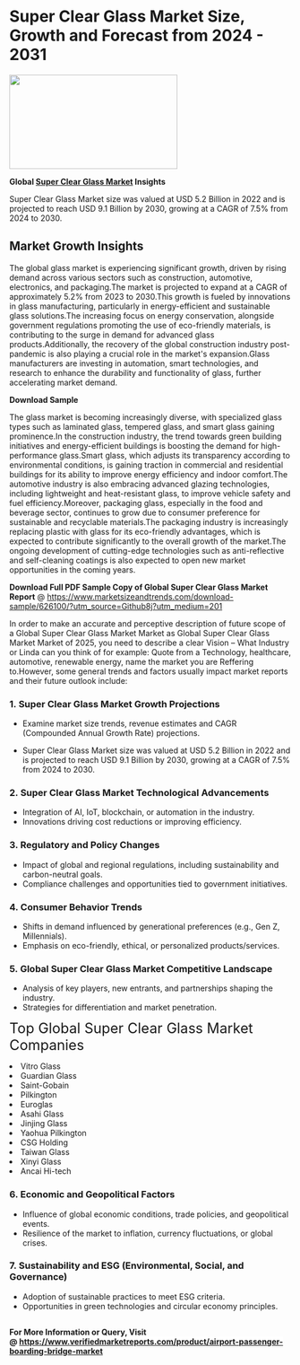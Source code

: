 <H1>Super Clear Glass Market Size, Growth and Forecast from 2024 - 2031</H1><img class="aligncenter size-medium wp-image-584254" src="https://thirdeyenews.in/wp-content/uploads/2024/09/Global-Market-Research-300x168.jpeg" alt="" width="300" height="168" /><p><strong>Global&nbsp;<a href="https://www.marketsizeandtrends.com/download-sample/626100/?utm_source=Github8j?utm_medium=201">Super Clear Glass Market</a> Insights</strong></p><p>Super Clear Glass Market size was valued at USD 5.2 Billion in 2022 and is projected to reach USD 9.1 Billion by 2030, growing at a CAGR of 7.5% from 2024 to 2030.</p><p><h2>Market Growth Insights</h2> <p>The global glass market is experiencing significant growth, driven by rising demand across various sectors such as construction, automotive, electronics, and packaging.The market is projected to expand at a CAGR of approximately 5.2% from 2023 to 2030.This growth is fueled by innovations in glass manufacturing, particularly in energy-efficient and sustainable glass solutions.The increasing focus on energy conservation, alongside government regulations promoting the use of eco-friendly materials, is contributing to the surge in demand for advanced glass products.Additionally, the recovery of the global construction industry post-pandemic is also playing a crucial role in the market's expansion.Glass manufacturers are investing in automation, smart technologies, and research to enhance the durability and functionality of glass, further accelerating market demand.</p> <p><strong>Download Sample</strong></p> <p>The glass market is becoming increasingly diverse, with specialized glass types such as laminated glass, tempered glass, and smart glass gaining prominence.In the construction industry, the trend towards green building initiatives and energy-efficient buildings is boosting the demand for high-performance glass.Smart glass, which adjusts its transparency according to environmental conditions, is gaining traction in commercial and residential buildings for its ability to improve energy efficiency and indoor comfort.The automotive industry is also embracing advanced glazing technologies, including lightweight and heat-resistant glass, to improve vehicle safety and fuel efficiency.Moreover, packaging glass, especially in the food and beverage sector, continues to grow due to consumer preference for sustainable and recyclable materials.The packaging industry is increasingly replacing plastic with glass for its eco-friendly advantages, which is expected to contribute significantly to the overall growth of the market.The ongoing development of cutting-edge technologies such as anti-reflective and self-cleaning coatings is also expected to open new market opportunities in the coming years.</p> <p><span class=""><strong>Download Full PDF Sample Copy of Global Super Clear Glass Market Report</strong> @ <a href="https://www.marketsizeandtrends.com/download-sample/626100/?utm_source=Github8j?utm_medium=201" target="_blank">https://www.marketsizeandtrends.com/download-sample/626100/?utm_source=Github8j?utm_medium=201</a></span></p><p>In order to make an accurate and perceptive description of future scope of a Global&nbsp;Super Clear Glass Market Market as Global&nbsp;Super Clear Glass Market Market of 2025, you need to describe a clear Vision &ndash; What Industry or Linda can you think of for example: Quote from a Technology, healthcare, automotive, renewable energy, name the market you are Reffering to.However, some general trends and factors usually impact market reports and their future outlook include:</p><h3>1.&nbsp;<strong>Super Clear Glass Market Growth Projections</strong></h3><ul><li>Examine market size trends, revenue estimates and CAGR (Compounded Annual Growth Rate) projections.</li><li><p>Super Clear Glass Market size was valued at USD 5.2 Billion in 2022 and is projected to reach USD 9.1 Billion by 2030, growing at a CAGR of 7.5% from 2024 to 2030.</p></li></ul><h3>2.&nbsp;<strong>Super Clear Glass Market Technological Advancements</strong></h3><ul><li>Integration of AI, IoT, blockchain, or automation in the industry.</li><li>Innovations driving cost reductions or improving efficiency.</li></ul><h3>3.&nbsp;<strong>Regulatory and Policy Changes</strong></h3><ul><li>Impact of global and regional regulations, including sustainability and carbon-neutral goals.</li><li>Compliance challenges and opportunities tied to government initiatives.</li></ul><h3>4.&nbsp;<strong>Consumer Behavior Trends</strong></h3><ul><li>Shifts in demand influenced by generational preferences (e.g., Gen Z, Millennials).</li><li>Emphasis on eco-friendly, ethical, or personalized products/services.</li></ul><h3>5.&nbsp;<strong>Global Super Clear Glass Market Competitive Landscape</strong></h3><ul><li>Analysis of key players, new entrants, and partnerships shaping the industry.</li><li>Strategies for differentiation and market penetration.</li></ul><p data-pm-slice="1 1 []"><span style="color: inherit; font-family: inherit; font-size: 25px;">Top Global Super Clear Glass Market Companies</span></p><div class="" data-test-id=""><p><li>Vitro Glass</li><li> Guardian Glass</li><li> Saint-Gobain</li><li> Pilkington</li><li> Euroglas</li><li> Asahi Glass</li><li> Jinjing Glass</li><li> Yaohua Pilkington</li><li> CSG Holding</li><li> Taiwan Glass</li><li> Xinyi Glass</li><li> Ancai Hi-tech</li></p></div><h3>6.&nbsp;<strong>Economic and Geopolitical Factors</strong></h3><ul><li>Influence of global economic conditions, trade policies, and geopolitical events.</li><li>Resilience of the market to inflation, currency fluctuations, or global crises.</li></ul><h3>7.&nbsp;<strong>Sustainability and ESG (Environmental, Social, and Governance)</strong></h3><ul><li>Adoption of sustainable practices to meet ESG criteria.</li><li>Opportunities in green technologies and circular economy principles.</li></ul><h2><strong style="font-size: 14px;">For More Information or Query, Visit @&nbsp;</strong><a style="background-color: #ffffff; font-size: 14px;" href="https://www.marketsizeandtrends.com/report/super-clear-glass-market/" target="_blank">https://www.verifiedmarketreports.com/product/airport-passenger-boarding-bridge-market</a></h2>
